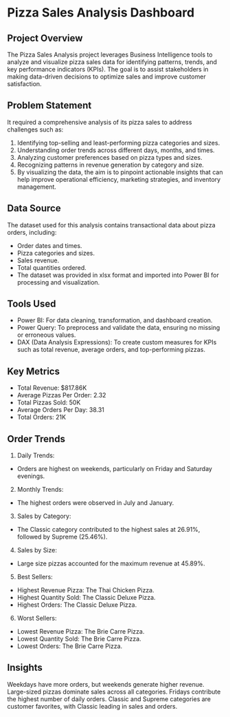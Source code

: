 # Pizza Sales Analysis Dashboard
## Project Overview
The Pizza Sales Analysis project leverages Business Intelligence tools to analyze and visualize pizza sales data for identifying patterns, trends, and key performance indicators (KPIs). The goal is to assist stakeholders in making data-driven decisions to optimize sales and improve customer satisfaction.

## Problem Statement
It required a comprehensive analysis of its pizza sales to address challenges such as:
1. Identifying top-selling and least-performing pizza categories and sizes.
2. Understanding order trends across different days, months, and times.
3. Analyzing customer preferences based on pizza types and sizes.
4. Recognizing patterns in revenue generation by category and size.
5. By visualizing the data, the aim is to pinpoint actionable insights that can help improve operational efficiency, marketing strategies, and inventory management.

## Data Source 
The dataset used for this analysis contains transactional data about pizza orders, including:
 - Order dates and times.
 - Pizza categories and sizes.
 - Sales revenue.
 - Total quantities ordered.
 - The dataset was provided in xlsx format and imported into Power BI for processing and visualization.

## Tools Used
 - Power BI: For data cleaning, transformation, and dashboard creation.
 - Power Query: To preprocess and validate the data, ensuring no missing or erroneous values.
 - DAX (Data Analysis Expressions): To create custom measures for KPIs such as total revenue, average orders, and top-performing pizzas.

## Key Metrics
 - Total Revenue: $817.86K
 - Average Pizzas Per Order: 2.32
 - Total Pizzas Sold: 50K
 - Average Orders Per Day: 38.31
 - Total Orders: 21K

## Order Trends
1. Daily Trends:
 - Orders are highest on weekends, particularly on Friday and Saturday evenings.
2. Monthly Trends:
 - The highest orders were observed in July and January.
3. Sales by Category:
 - The Classic category contributed to the highest sales at 26.91%, followed by Supreme (25.46%).
4. Sales by Size:
 - Large size pizzas accounted for the maximum revenue at 45.89%.
5. Best Sellers:
 - Highest Revenue Pizza: The Thai Chicken Pizza.
 - Highest Quantity Sold: The Classic Deluxe Pizza.
 - Highest Orders: The Classic Deluxe Pizza.
6. Worst Sellers:
 - Lowest Revenue Pizza: The Brie Carre Pizza.
 - Lowest Quantity Sold: The Brie Carre Pizza.
 -  Lowest Orders: The Brie Carre Pizza.

## Insights
Weekdays have more orders, but weekends generate higher revenue.
Large-sized pizzas dominate sales across all categories.
Fridays contribute the highest number of daily orders.
Classic and Supreme categories are customer favorites, with Classic leading in sales and orders.
